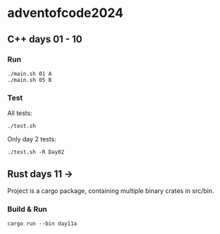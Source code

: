 # adventofcode2024
## C++ days 01 - 10

### Run
```
./main.sh 01 A
./main.sh 05 B
```

### Test
All tests:
```
./test.sh
```
Only day 2 tests:
```
./test.sh -R Day02
```

## Rust days 11 ->
Project is a cargo package, containing multiple binary crates in src/bin.

### Build & Run
```
cargo run --bin day11a
```